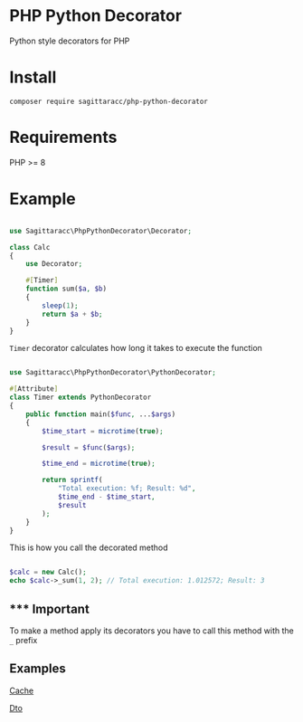 # PHP Python Decorator
Python style decorators for PHP

# Install
`composer require sagittaracc/php-python-decorator`

# Requirements
PHP >= 8

# Example
```php

use Sagittaracc\PhpPythonDecorator\Decorator;

class Calc
{
    use Decorator;

    #[Timer]
    function sum($a, $b)
    {
        sleep(1);
        return $a + $b;
    }
}
```

`Timer` decorator calculates how long it takes to execute the function

```php

use Sagittaracc\PhpPythonDecorator\PythonDecorator;

#[Attribute]
class Timer extends PythonDecorator
{
    public function main($func, ...$args)
    {
        $time_start = microtime(true);

        $result = $func($args);

        $time_end = microtime(true);

        return sprintf(
            "Total execution: %f; Result: %d",
            $time_end - $time_start,
            $result
        );
    }
}
```

This is how you call the decorated method

```php

$calc = new Calc();
echo $calc->_sum(1, 2); // Total execution: 1.012572; Result: 3

```

## *** Important
To make a method apply its decorators you have to call this method with the `_` prefix

## Examples
[Cache](https://github.com/sagittaracc/php-python-decorator/blob/main/tests/decorators/Cache.php)

[Dto](https://github.com/sagittaracc/php-python-decorator/blob/main/tests/decorators/Dto/DtoDecorator.php)
